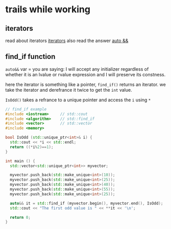 # trails while working

## iterators

read about iterators
[iterators](https://www.geeksforgeeks.org/introduction-iterators-c/)
also read the answer
[auto &&](https://stackoverflow.com/questions/13230480/what-does-auto-tell-us)


## find_if function

`auto&&` var = <initializer> you are saying: I will accept any initializer regardless of whether it is an lvalue or rvalue expression and I will preserve its constness.

here the iterator is something like a pointer, `find_if()` returns an iterator.
we take the iterator and derefrance it twice to get the `int` value.

`IsOdd()` takes a refrance to a unique pointer and access the `i` using `*`

```c++
// find_if example
#include <iostream>     // std::cout
#include <algorithm>    // std::find_if
#include <vector>       // std::vector
#include <memory>

bool IsOdd (std::unique_ptr<int>& i) {
  std::cout << *i << std::endl;
  return ((*i%2)==1);
}

int main () {
  std::vector<std::unique_ptr<int>> myvector;

  myvector.push_back(std::make_unique<int>(10));
  myvector.push_back(std::make_unique<int>(25));
  myvector.push_back(std::make_unique<int>(40));
  myvector.push_back(std::make_unique<int>(55));
  myvector.push_back(std::make_unique<int>(25));

  auto&& it = std::find_if (myvector.begin(), myvector.end(), IsOdd);
  std::cout << "The first odd value is " << **it << '\n';

  return 0;
}
```

